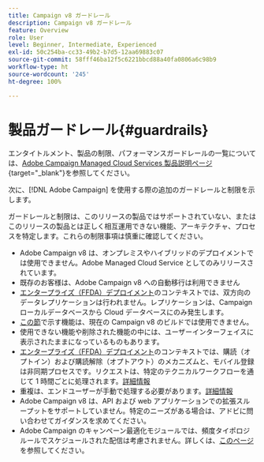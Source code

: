 ```yaml
---
title: Campaign v8 ガードレール
description: Campaign v8 ガードレール
feature: Overview
role: User
level: Beginner, Intermediate, Experienced
exl-id: 50c254ba-cc33-49b2-b7d5-12aa69883c07
source-git-commit: 58fff46ba12f5c6221bbcd88a40fa0806a6c98b9
workflow-type: ht
source-wordcount: '245'
ht-degree: 100%

---
```


# 製品ガードレール{#guardrails}

エンタイトルメント、製品の制限、パフォーマンスガードレールの一覧については、[Adobe Campaign Managed Cloud Services 製品説明ページ](https://helpx.adobe.com/jp/legal/product-descriptions/adobe-campaign-managed-cloud-services.html){target="_blank"}を参照してください。

次に、[!DNL Adobe Campaign] を使用する際の追加のガードレールと制限を示します。

ガードレールと制限は、このリリースの製品ではサポートされていない、またはこのリリースの製品とは正しく相互運用できない機能、アーキテクチャ、プロセスを特定します。これらの制限事項は慎重に確認してください。

* Adobe Campaign v8 は、オンプレミスやハイブリッドのデプロイメントでは使用できません。Adobe Managed Cloud Service としてのみリリースされています。
* 既存のお客様は、Adobe Campaign v8 への自動移行は利用できません
* [エンタープライズ（FFDA）デプロイメント](../architecture/enterprise-deployment.md)のコンテキストでは、双方向のデータレプリケーションは行われません。レプリケーションは、Campaign ローカルデータベースから Cloud データベースにのみ発生します。
* [この節](v7-to-v8.md#gs-unavailable-features)で示す機能は、現在の Campaign v8 のビルドでは使用できません。
* 使用できない機能や削除された機能の中には、ユーザーインターフェイスに表示されたままになっているものもあります。
* [エンタープライズ（FFDA）デプロイメント](../architecture/enterprise-deployment.md)のコンテキストでは、購読（オプトイン）および購読解除（オプトアウト）のメカニズムと、モバイル登録は非同期プロセスです。リクエストは、特定のテクニカルワークフローを通じて 1 時間ごとに処理されます。[詳細情報](../architecture/replication.md#tech-wf)
* 重複は、エンドユーザーが手動で処理する必要があります。[詳細情報](../architecture/keys.md)
* Adobe Campaign v8 は、API および web アプリケーションでの拡張スループットをサポートしていません。特定のニーズがある場合は、アドビに問い合わせてガイダンスを求めてください。
* Adobe Campaign のキャンペーン最適化モジュールでは、頻度タイポロジルールでスケジュールされた配信は考慮されません。詳しくは、[このページ](https://experienceleague.adobe.com/docs/campaign/automation/campaign-optimization/pressure-rules.html?lang=ja)を参照してください。